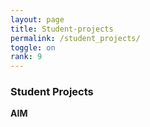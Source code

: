 ```yaml
---
layout: page
title: Student-projects
permalink: /student_projects/
toggle: on
rank: 9
---
```


### Student Projects
**AIM**
